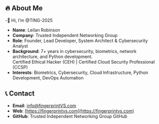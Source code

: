 ## 🔥 About Me
-👋 Hi, I’m @TING-2025
- **Name**: Leilan Robinson
- **Company**: Trusted Independent Networking Group
- **Role**: Founder, Lead Developer, System Architect & Cybersecurity Analyst
- **Background**: 7+ years in cybersecurity, biometrics, network architecture, and Python development.  
  Certified Ethical Hacker (CEH) | Certified Cloud Security Professional (CCSP)
- **Interests**: Biometrics, Cybersecurity, Cloud Infrastructure, Python Development, DevOps Automation

## 📞 Contact

- **Email**: info@fingerprintVS.com
- **Web**: [https://fingerprintvs.com](https://fingerprintvs.com)
- **GitHub**: Trusted Independent Networking Group GitHub

<!---
TING-2025/TING-2025 is a ✨ special ✨ repository because its `README.md` (this file) appears on your GitHub profile.
You can click the Preview link to take a look at your changes.
--->
